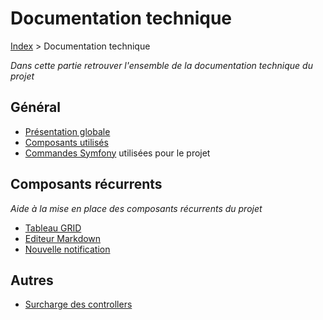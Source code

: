 # Documentation technique

[Index](../../index.md) > Documentation technique

*Dans cette partie retrouver l'ensemble de la documentation technique du projet*

## Général
* [Présentation globale](description.md)
* [Composants utilisés](composants.md)
* [Commandes Symfony](commandes.md) utilisées pour le projet

## Composants récurrents
*Aide à la mise en place des composants récurrents du projet*

* [Tableau GRID](composants/grid.md)
* [Editeur Markdown](composants/editeur-markdown.md)
* [Nouvelle notification](composants/notification.md)

## Autres
* [Surcharge des controllers](Autres/overwrite.md)